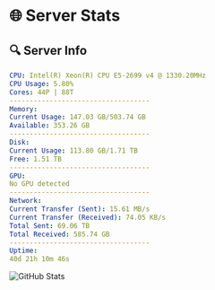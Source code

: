 # 🌐 Server Stats
## 🔍 Server Info
```yaml
CPU: Intel(R) Xeon(R) CPU E5-2699 v4 @ 1330.20MHz
CPU Usage: 5.80%
Cores: 44P | 88T
-----------------------------------
Memory:
Current Usage: 147.03 GB/503.74 GB
Available: 353.26 GB
-----------------------------------
Disk:
Current Usage: 113.80 GB/1.71 TB
Free: 1.51 TB
-----------------------------------
GPU:
No GPU detected
-----------------------------------
Network:
Current Transfer (Sent): 15.61 MB/s
Current Transfer (Received): 74.05 KB/s
Total Sent: 69.06 TB
Total Received: 585.74 GB
-----------------------------------
Uptime:
40d 21h 10m 46s
```
![GitHub Stats](https://img.shields.io/badge/Updated-2025-04-17_18:33:35-blue)